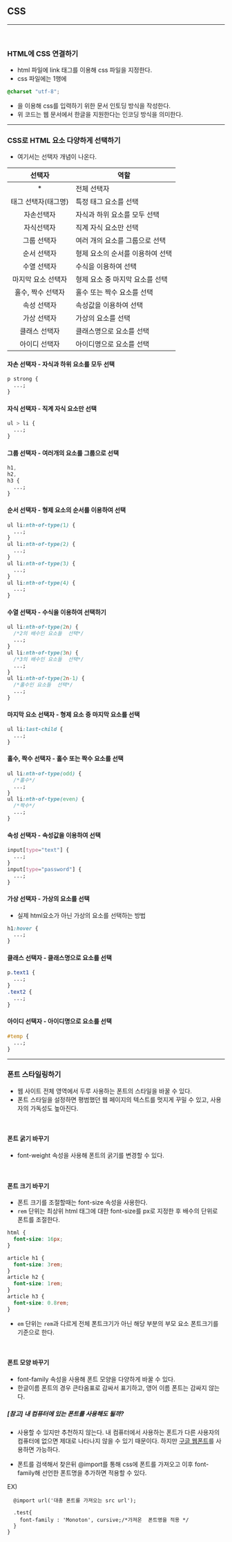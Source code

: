 ## CSS

---

<br />

### HTML에 CSS 연결하기

- html 파일에 link 태그를 이용해 css 파일을 지정한다.
- css 파일에는 1행에

```css
@charset "utf-8";
```

- 을 이용해 css를 입력하기 위한 문서 인토딩 방식을 작성한다.
- 위 코드는 웹 문서에서 한글을 지원한다는 인코딩 방식을 의미한다.

---

### CSS로 HTML 요소 다양하게 선택하기

- 여기서는 선택자 개념이 나온다.

|       선택자        | 역할                             |
| :-----------------: | -------------------------------- |
|         \*          | 전체 선택자                      |
| 태그 선택자(태그명) | 특정 태그 요소를 선택            |
|     자손선택자      | 자식과 하위 요소를 모두 선택     |
|     자식선택자      | 직계 자식 요소만 선택            |
|     그룹 선택자     | 여러 개의 요소를 그룹으로 선택   |
|     순서 선택자     | 형제 요소의 순서를 이용하여 선택 |
|     수열 선택자     | 수식을 이용하여 선택             |
| 마지막 요소 선택자  | 형제 요소 중 마지막 요소를 선택  |
|  홀수, 짝수 선택자  | 홀수 또는 짝수 요소를 선택       |
|     속성 선택자     | 속성값을 이용하여 선택           |
|     가상 선택자     | 가상의 요소를 선택               |
|    클래스 선택자    | 클래스명으로 요소를 선택         |
|    아이디 선택자    | 아이디명으로 요소를 선택         |

#### 자손 선택자 - 자식과 하위 요소를 모두 선택

```css
p strong {
  ...;
}
```

#### 자식 선택자 - 직계 자식 요소만 선택

```css
ul > li {
  ...;
}
```

#### 그룹 선택자 - 여러개의 요소를 그룹으로 선택

```css
h1,
h2,
h3 {
  ...;
}
```

#### 순서 선택자 - 형제 요소의 순서를 이용하여 선택

```css
ul li:nth-of-type(1) {
  ...;
}
ul li:nth-of-type(2) {
  ...;
}
ul li:nth-of-type(3) {
  ...;
}
ul li:nth-of-type(4) {
  ...;
}
```

#### 수열 선택자 - 수식을 이용하여 선택하기

```css
ul li:nth-of-type(2n) {
  /*2의 배수인 요소들  선택*/
  ...;
}
ul li:nth-of-type(3n) {
  /*3의 배수인 요소들  선택*/
  ...;
}
ul li:nth-of-type(2n-1) {
  /*홀수인 요소들  선택*/
  ...;
}
```

#### 마지막 요소 선택자 - 형제 요소 중 마지막 요소를 선택

```css
ul li:last-child {
  ...;
}
```

#### 홀수, 짝수 선택자 - 홀수 또는 짝수 요소를 선택

```css
ul li:nth-of-type(odd) {
  /*홀수*/
  ...;
}
ul li:nth-of-type(even) {
  /*짝수*/
  ...;
}
```

#### 속성 선택자 - 속성값을 이용하여 선택

```css
input[type="text"] {
  ...;
}
input[type="password"] {
  ...;
}
```

#### 가상 선택자 - 가상의 요소를 선택

- 실제 html요소가 아닌 가상의 요소를 선택하는 방법

```css
h1:hover {
  ...;
}
```

#### 클래스 선택자 - 클래스명으로 요소를 선택

```css
p.text1 {
  ...;
}
.text2 {
  ...;
}
```

#### 아이디 선택자 - 아이디명으로 요소를 선택

```css
#temp {
  ...;
}
```

---

### 폰트 스타일링하기

- 웹 사이트 전체 영역에서 두루 사용하는 폰트의 스타일을 바꿀 수 있다.
- 폰트 스타일을 설정하면 평범했던 웹 페이지의 텍스트를 멋지게 꾸밀 수 있고, 사용자의 가독성도 높아진다.

<br />

#### 폰트 굵기 바꾸기

- font-weight 속성을 사용해 폰트의 굵기를 변경할 수 있다.

<br />

#### 폰트 크기 바꾸기

- 폰트 크기를 조절할때는 font-size 속성을 사용한다.
- `rem` 단위는 최상위 html 태그에 대한 font-size를 px로 지정한 후 배수의 단위로 폰트를 조절한다.

```css
html {
  font-size: 16px;
}

article h1 {
  font-size: 3rem;
}
article h2 {
  font-size: 1rem;
}
article h3 {
  font-size: 0.8rem;
}
```

- `em` 단위는 `rem`과 다르게 전체 폰트크기가 아닌 해당 부분의 부모 요소 폰트크기를 기준으로 한다.

<br />

#### 폰트 모양 바꾸기

- font-family 속성을 사용해 폰트 모양을 다양하게 바꿀 수 있다.
- 한글이름 폰트의 경우 큰타옴표로 감싸서 표기하고, 영어 이름 폰트는 감싸지 않는다.

##### [참고] 내 컴퓨터에 있는 폰트를 사용해도 될까?

- 사용할 수 있지만 추천하지 않는다. 내 컴퓨터에서 사용하는 폰트가 다른 사용자의 컴퓨터에 없으면 제대로 나타나지 않을 수 있기 때문이다. 하지만 [구글 웹폰트](https://fonts.google.com)를 사용하면 가능하다.

- 폰트를 검색해서 찾은뒤 @import를 통해 css에 폰트를 가져오고 이후 font-family해 선언한 폰트명을 추가하면 적용할 수 있다.

EX)

```css{
  @import url('대충 폰트를 가져오는 src url');

  .test{
    font-family : 'Monoton', cursive;/*가져온  폰트명을 적용 */
  }
}
```
